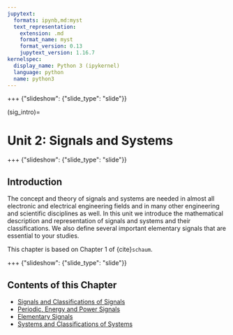 ```yaml
---
jupytext:
  formats: ipynb,md:myst
  text_representation:
    extension: .md
    format_name: myst
    format_version: 0.13
    jupytext_version: 1.16.7
kernelspec:
  display_name: Python 3 (ipykernel)
  language: python
  name: python3
---
```


+++ {"slideshow": {"slide_type": "slide"}}

(sig_intro)=
# Unit 2: Signals and Systems

+++ {"slideshow": {"slide_type": "slide"}}

## Introduction

The concept and theory of signals and systems are needed in almost all electronic and electrical engineering fields and in many other engineering and scientific disciplines as well. In this unit we introduce the mathematical description and representation of signals and systems and their classifications. We also define several important elementary signals that are essential to your studies.

This chapter is based on Chapter 1 of {cite}`schaum`.

+++ {"slideshow": {"slide_type": "slide"}}

## Contents of this Chapter

* [Signals and Classifications of Signals](signals/index.md)
* [Periodic, Energy and Power Signals](signals/pep_signals.md)
* [Elementary Signals](elementary_signals/index.md)
* [Systems and Classifications of Systems](systems/index.md)
